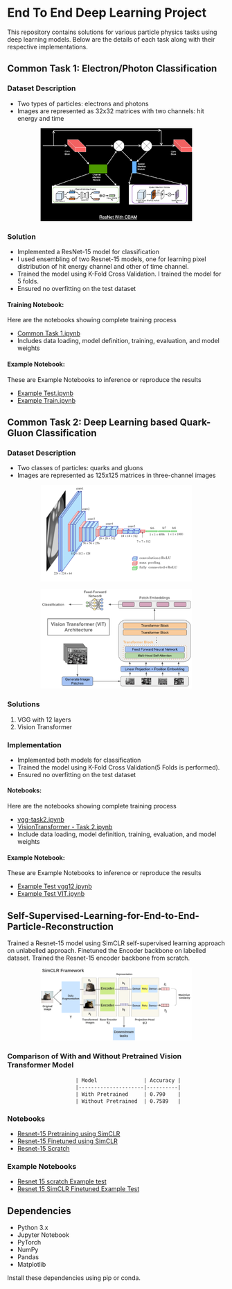# End To End Deep Learning Project

This repository contains solutions for various particle physics tasks using deep learning models. Below are the details of each task along with their respective implementations.

## Common Task 1: Electron/Photon Classification

### Dataset Description
- Two types of particles: electrons and photons
- Images are represented as 32x32 matrices with two channels: hit energy and time

<p align="center">
  <img src="https://github.com/Wodlfvllf/End-to-End-Deep-Learning-Project/blob/main/Common%20Task%201/ResNetCBAM.png" width="350" title="hover text">
</p>

### Solution
- Implemented a ResNet-15 model for classification
- I used ensembling of two Resnet-15 models, one for learning pixel distribution of hit energy channel and other of time channel.
- Trained the model using K-Fold Cross Validation. I trained the model for 5 folds.
- Ensured no overfitting on the test dataset

#### Training Notebook:
Here are the notebooks showing complete training process

- [Common Task 1.ipynb](https://github.com/Wodlfvllf/-Self-Supervised-Learning-for-End-to-End-Particle-Reconstruction/blob/main/Common%20Task%201/Common%20Task1%20Approach%201/common-task-1.ipynb)
- Includes data loading, model definition, training, evaluation, and model weights

#### Example Notebook:
These are Example Notebooks to inference or reproduce the results

-  [Example Test.ipynb](https://github.com/Wodlfvllf/-Self-Supervised-Learning-for-End-to-End-Particle-Reconstruction/blob/main/Common%20Task%201/Common%20Task1%20Approach%201/Example%20Test.ipynb)
-  [Example Train.ipynb](https://github.com/Wodlfvllf/-Self-Supervised-Learning-for-End-to-End-Particle-Reconstruction/blob/main/Common%20Task%201/Common%20Task1%20Approach%201/Example%20Train.ipynb)

## Common Task 2: Deep Learning based Quark-Gluon Classification

### Dataset Description
- Two classes of particles: quarks and gluons
- Images are represented as 125x125 matrices in three-channel images

<p align="center">
  <img src="https://github.com/Wodlfvllf/End-to-End-Deep-Learning-Project/blob/main/Common%20task2/1_B_ZaaaBg2njhp8SThjCufA.png" width="350" title="hover text">
</p>


<p align="center">
  <img src="https://github.com/Wodlfvllf/End-to-End-Deep-Learning-Project/blob/main/Common%20task2/VisionTransfomer.png" width="350" title="hover text">
</p>

### Solutions
1. VGG with 12 layers
2. Vision Transformer

### Implementation
- Implemented both models for classification
- Trained the model using K-Fold Cross Validation(5 Folds is performed).
- Ensured no overfitting on the test dataset

#### Notebooks:
Here are the notebooks showing complete training process

- [vgg-task2.ipynb](https://github.com/Wodlfvllf/-Self-Supervised-Learning-for-End-to-End-Particle-Reconstruction/blob/main/Common%20task2/vgg-task2.ipynb)
- [VisionTransformer - Task 2.ipynb](https://github.com/Wodlfvllf/-Self-Supervised-Learning-for-End-to-End-Particle-Reconstruction/blob/main/Common%20task2/VisionTransformer%20-%20Task%202.ipynb)
- Include data loading, model definition, training, evaluation, and model weights

#### Example Notebook:
These are Example Notebooks to inference or reproduce the results

-  [Example Test vgg12.ipynb](https://github.com/Wodlfvllf/-Self-Supervised-Learning-for-End-to-End-Particle-Reconstruction/blob/main/Common%20task2/Example_test_vgg.ipynb)
-  [Example Test VIT.ipynb](https://github.com/Wodlfvllf/-Self-Supervised-Learning-for-End-to-End-Particle-Reconstruction/blob/main/Common%20task2/Example_test_vit.ipynb)

## Self-Supervised-Learning-for-End-to-End-Particle-Reconstruction
Trained a Resnet-15 model using SimCLR self-supervised learning approach on unlabelled approach.
Finetuned the Encoder backbone on labelled dataset.
Trained the Resnet-15 encoder backbone from scratch.

<p align="center">
  <img src="https://github.com/Wodlfvllf/-Self-Supervised-Learning-for-End-to-End-Particle-Reconstruction/blob/main/Specific%20task%203c%20Self-Supervised%20Learning/simclr-general-architecture.png" width="350" title="hover text">
</p>

### Comparison of With and Without Pretrained Vision Transformer Model

                          | Model               | Accuracy |
                          |---------------------|----------|
                          | With Pretrained     | 0.790    |
                          | Without Pretrained  | 0.7589   |

### Notebooks
- [Resnet-15 Pretraining using SimCLR](https://github.com/Wodlfvllf/-Self-Supervised-Learning-for-End-to-End-Particle-Reconstruction/blob/main/Specific%20task%203c%20Self-Supervised%20Learning/SIMCLR%20Pretraining.ipynb)
- [Resnet-15 Finetuned using SimCLR](https://github.com/Wodlfvllf/-Self-Supervised-Learning-for-End-to-End-Particle-Reconstruction/blob/main/Specific%20task%203c%20Self-Supervised%20Learning/simclr-finetune.ipynb)
- [Resnet-15 Scratch](https://github.com/Wodlfvllf/-Self-Supervised-Learning-for-End-to-End-Particle-Reconstruction/blob/main/Specific%20task%203c%20Self-Supervised%20Learning/Resnet-15%20scratch.ipynb)

### Example Notebooks
- [Resnet 15 scratch Example test](https://github.com/Wodlfvllf/-Self-Supervised-Learning-for-End-to-End-Particle-Reconstruction/blob/main/Specific%20task%203c%20Self-Supervised%20Learning/Example%20test%20resnet.ipynb)
- [Resnet 15 SimCLR Finetuned Example Test](https://github.com/Wodlfvllf/-Self-Supervised-Learning-for-End-to-End-Particle-Reconstruction/blob/main/Specific%20task%203c%20Self-Supervised%20Learning/example-sim-clr-finetuned.ipynb)

## Dependencies
- Python 3.x
- Jupyter Notebook
- PyTorch
- NumPy
- Pandas
- Matplotlib

Install these dependencies using pip or conda.
